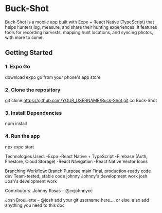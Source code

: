 # Buck-Shot

Buck-Shot is a mobile app built with Expo + React Native (TypeScript) that helps hunters log, measure, and share their hunting experiences. It features tools for recording harvests, mapping hunt locations, and syncing photos, with more to come.


## Getting Started

### 1. Expo Go
download expo go from your phone's app store

### 2. Clone the repository
git clone https://github.com/YOUR_USERNAME/Buck-Shot.git
cd Buck-Shot

### 3. Install Dependencies
npm install

### 4. Run the app
npx expo start


Technologies Used:
-Expo
-React Native + TypeScript
-Firebase (Auth, Firestore, Cloud Storage)
-React Navigation
-React Native Vector Icons


Branching Workflow:
Branch	Purpose
main	Final, production-ready code
dev	    Team-tested, stable code
johnny	Johnny's development work
josh	Josh's development work


Contributors:
Johnny Rosas – @ccjohnnycc

Josh Brouillette – @josh add your git username here.... or else. also add anything you need to this doc 
